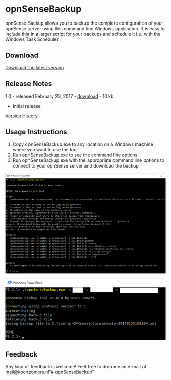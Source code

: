 # opnSenseBackup
opnSense Backup allows you to backup the complete configuration of your opnSense server using this command line Windows application. It is easy to include this in a larger script for your backups and schedule it i.e. with the Windows Task Scheduler.

## Download

[Download the latest version](https://github.com/KoenZomers/opnSenseBackup/raw/master/Releases/opnSenseBackupv1.0.zip)

## Release Notes

1.0 - released February 23, 2017 - [download](https://github.com/KoenZomers/opnSenseBackup/raw/master/Releases/opnSenseBackupv1.0.zip) - 10 kb

- Initial release

[Version History](https://github.com/KoenZomers/opnSenseBackup/blob/master/VersionHistory.md)

## Usage Instructions

1. Copy opnSenseBackup.exe to any location on a Windows machine where you want to use the tool
2. Run opnSenseBackup.exe to see the command line options
3. Run opnSenseBackup.exe with the appropriate command line options to connect to your opnSense server and download the backup

![](./Documentation/Images/Help.png)

![](./Documentation/Images/SampleExecution.png)

## Feedback

Any kind of feedback is welcome! Feel free to drop me an e-mail at mail@koenzomers.nl"# opnSenseBackup" 
